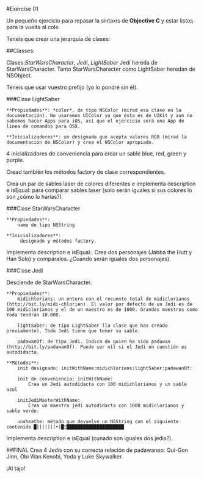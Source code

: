 #Exercise 01

Un pequeño ejercicio para repasar la sintaxis de **Objective C** y estar listos para la vuelta al cole.

Teneis que crear una jerarquía de clases:

##Classes:

Clases:*StarWarsCharacter*, *Jedi*, *LightSaber*
Jedi hereda de StarWarsCharacter. Tanto StarWarsCharacter como LightSaber heredan de NSObject.

Teneis que usar vuestro prefijo (yo lo pondré sin él).


###Clase LightSaber

    **Propiedades**: *color*, de tipo NSColor (mirad esa clase en la documentación). No usaremos UIColor ya que ésta es de UIKit y aun no sabemos hacer Apps para iOS, así que el ejercicio será una App de linea de comandos para OSX.

    **Inicializadores**: un designado que acepta valores RGB (mirad la documentación de NSColor) y crea el NSColor apropiado.

4 inicializadores de conveniencia para crear un sable blue, red, green y purple.

Cread también los métodos factory de clase correspondientes.

Crea un par de sables laser de colores diferentes e implementa description e isEqual: para comparar sables laser (solo serán iguales si sus colores lo son ¿cómo lo harías?).

###Clase StarWarsCharacter

    **Propiedades**: 
        name de tipo NSString

    **Inicializadores**:
         designado y métodos factory.

Implementa description e isEqual:. Crea dos personajes (Jabba the Hutt y Han Solo) y compáralos. ¿Cuando serán iguales dos personajes).

###Clase Jedi

Desciende de StarWarsCharacter.

    **Propiedades**:
        midichlorians: un entero con el recuento total de midiclorianos (http://bit.ly/midi-chlorian). El valor por defecto de un Jedi es de 100 midiclorianos y el de un maestro es de 1000. Grandes maestros como Yoda tendrán 10.000.

        lightSaber: de tipo LightSaber (la clase que has creado previamente). Todo Jedi tiene que tener su sable.

        padawanOf: de tipo Jedi. Indica de quien ha sido padawan (http://bit.ly/padawanOf). Puede ser nil si el Jedi en cuestión es autodidacta.

    **Métodos**:
        init designado: initWithName:midichlorians:lightSaber:padawanOf:

        init de conveniencia: initWithName:
            Crea un Jedi autodidacta con 100 midichlorianos y un sable azul

        initJediMasterWithName:
            Crea un maestro jedi autodidacta con 1000 midiclorianos y sable verde.

        unsheathe: método que devuelve un NSString con el siguiente contenido █||||||(•)█Ξ█████████████████████

Implementa description e isEqual (cunado son iguales dos jedis?).

##FINAL
Crea 4 Jedis con su correcta relación de padawaneo: Qui-Gon Jinn, Obi Wan Kenobi, Yoda y Luke Skywalker.

¡Al tajo!